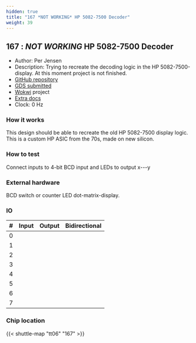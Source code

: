 ```yaml
---
hidden: true
title: "167 *NOT WORKING* HP 5082-7500 Decoder"
weight: 39
---
```


## 167 : *NOT WORKING* HP 5082-7500 Decoder

* Author: Per Jensen
* Description: Trying to recreate the decoding logic in the HP 5082-7500-display. At this moment project is not finished.
* [GitHub repository](https://github.com/zaprodk/HP5082-7500_Decoder)
* [GDS submitted](https://github.com/zaprodk/HP5082-7500_Decoder/actions/runs/8728097769)
* [Wokwi](https://wokwi.com/projects/395444977868278785) project
* [Extra docs](None)
* Clock: 0 Hz

### How it works

This design should be able to recreate the old HP 5082-7500 display logic. This is a custom HP ASIC from the 70s, made on new silicon.

### How to test

Connect inputs to 4-bit BCD input and LEDs to output x---y

### External hardware

BCD switch or counter
LED dot-matrix-display.


### IO

| # | Input          | Output         | Bidirectional   |
| - | -------------- | -------------- | --------------- |
| 0 |  |  |  |
| 1 |  |  |  |
| 2 |  |  |  |
| 3 |  |  |  |
| 4 |  |  |  |
| 5 |  |  |  |
| 6 |  |  |  |
| 7 |  |  |  |

### Chip location

{{< shuttle-map "tt06" "167" >}}
